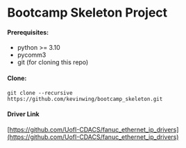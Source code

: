 # Bootcamp Skeleton Project

#### Prerequisites:
- python >= 3.10
- pycomm3
- git (for cloning this repo)

#### Clone:
`git clone --recursive https://github.com/kevinwing/bootcamp_skeleton.git`

#### Driver Link
[https://github.com/UofI-CDACS/fanuc_ethernet_ip_drivers](https://github.com/UofI-CDACS/fanuc_ethernet_ip_drivers)
